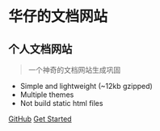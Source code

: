 <!--[logo](_media/touxiang.jpg)-->
# 华仔的文档网站
## 个人文档网站
> 一个神奇的文档网站生成巩固

* Simple and lightweight (~12kb gzipped)
* Multiple themes
* Not build static html files

[GitHub](https://github.com/houhuawei23)
[Get Started](#quick-start)